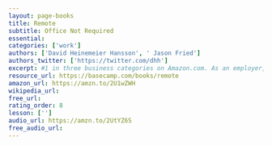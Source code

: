 ```yaml
---
layout: page-books
title: Remote
subtitle: Office Not Required
essential: 
categories: ['work']
authors: ['David Heinemeier Hansson', ' Jason Fried']
authors_twitter: ['https://twitter.com/dhh']
excerpt: #1 in three business categories on Amazon.com. As an employer, restricting your hiring to a small geographic region means you’re not getting the best people you can.
resource_url: https://basecamp.com/books/remote
amazon_url: https://amzn.to/2U1wZWH
wikipedia_url: 
free_url: 
rating_order: 8
lesson: ['']
audio_url: https://amzn.to/2UtYZ6S
free_audio_url: 
---
```

